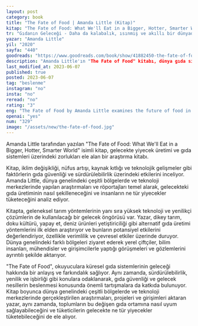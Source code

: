 ```yaml
---
layout: post
category: book
title: "The Fate of Food | Amanda Little (Kitap)"
kitap: "The Fate of Food: What We'll Eat in a Bigger, Hotter, Smarter World"
tr: "Gıdanın Geleceği - Daha da kalabalık, ısınmış ve akıllı bir dünyada ne yiyeceğiz?"
yazar: "Amanda Little"
yil: "2020"
sayfa: "440"
goodreads: "https://www.goodreads.com/book/show/41882450-the-fate-of-food"
description: "Amanda Little'ın "The Fate of Food" kitabı, dünya gıda sistemini iklim değişikliği ve kaynak sınırlılığı gibi zorluklarla ele alarak gelecekteki çözümleri araştırıyor."
last_modified_at: 2023-06-07
published: true
posted: 2023-06-07
tag: "beslenme"
instagram: "no"
insta: "no"
reread: "no"
rating: "3"
eng: "The Fate of Food by Amanda Little examines the future of food in a changing world, exploring challenges and innovative solutions for sustainability and food security."
openai: "yes"
num: "329"
image: "/assets/new/the-fate-of-food.jpg"
---
```


Amanda Little tarafından yazılan "The Fate of Food: What We'll Eat in a Bigger, Hotter, Smarter World" isimli kitap, gelecekte yiyecek üretimi ve gıda sistemleri üzerindeki zorlukları ele alan bir araştırma kitabı.

Kitap, iklim değişikliği, nüfus artışı, kaynak kıtlığı ve teknolojik gelişmeler gibi faktörlerin gıda güvenliği ve sürdürülebilirlik üzerindeki etkilerini inceliyor. Amanda Little, dünya genelindeki çeşitli bölgelerde ve teknoloji merkezlerinde yapılan araştırmaları ve röportajları temel alarak, gelecekteki gıda üretiminin nasıl şekilleneceğini ve insanların ne tür yiyecekler tüketeceğini analiz ediyor.

Kitapta, geleneksel tarım yöntemlerinin yanı sıra yüksek teknoloji ve yenilikçi çözümlerin de kullanılacağı bir gelecek öngörüsü var. Yazar, dikey tarım, doku kültürü, yapay et, deniz ürünleri yetiştiriciliği gibi alternatif gıda üretimi yöntemlerini ilk elden araştırıyor ve bunların potansiyel etkilerini değerlendiriyor, özellikle verimlilik ve çevresel etkiler üzerinde duruyor. Dünya genelindeki farklı bölgeleri ziyaret ederek yerel çiftçiler, bilim insanları, mühendisler ve girişimcilerle yaptığı görüşmeleri ve gözlemlerini ayrıntılı şekilde aktarıyor.

"The Fate of Food", okuyuculara küresel gıda sistemlerinin geleceği hakkında bir anlayış ve farkındalık sağlıyor. Aynı zamanda, sürdürülebilirlik, yenilik ve işbirliği gibi konulara odaklanarak, gıda güvenliği ve gelecek nesillerin beslenmesi konusunda önemli tartışmalara da katkıda bulunuyor. Kitap boyunca dünya genelindeki çeşitli bölgelerde ve teknoloji merkezlerinde gerçekleştirilen araştırmaları, projeleri ve girişimleri aktaran yazar, aynı zamanda, toplumların bu değişen gıda ortamına nasıl uyum sağlayabileceğini ve tüketicilerin gelecekte ne tür yiyecekler tüketebileceğini de ele alıyor.





